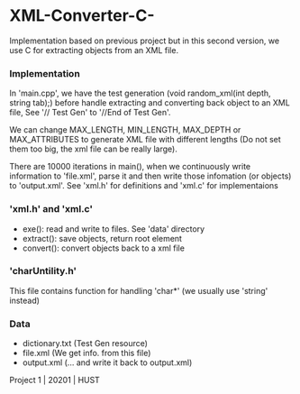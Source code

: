 # XML-Converter-C-

Implementation based on previous project but in this second version, we use C for extracting objects from an XML file.

### Implementation

In 'main.cpp', we have the test generation (void random_xml(int depth, string tab);) before handle extracting and converting back object to an XML file, See '// Test Gen' to '//End of Test Gen'.

We can change MAX_LENGTH, MIN_LENGTH, MAX_DEPTH or MAX_ATTRIBUTES to generate XML file with different lengths (Do not set them too big, the xml file can be really large).

There are 10000 iterations in main(), when we continuously write information to 'file.xml', parse it and then write those infomation (or objects) to 'output.xml'. See 'xml.h' for definitions and 'xml.c' for implementaions

### 'xml.h' and 'xml.c'
  
  - exe(): read and write to files. See 'data' directory
  - extract(): save objects, return root element
  - convert(): convert objects back to a xml file

### 'charUntility.h'

  This file contains function for handling 'char*' (we usually use 'string' instead)

### Data

  - dictionary.txt (Test Gen resource)
  - file.xml (We get info. from this file)
  - output.xml (... and write it back to output.xml)

Project 1 | 20201 | HUST
